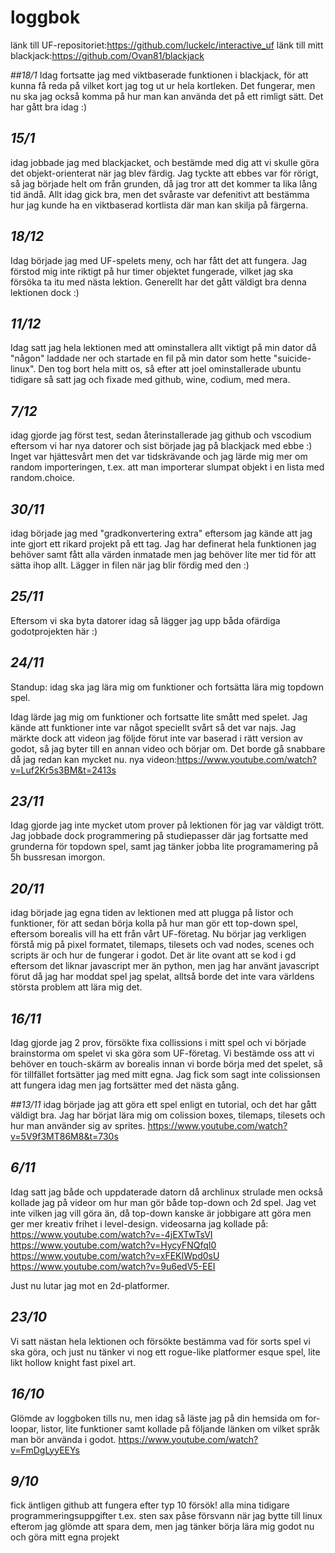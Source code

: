 # **loggbok**
länk till UF-repositoriet:https://github.com/luckelc/interactive_uf
länk till mitt blackjack:https://github.com/Ovan81/blackjack

##*18/1*
Idag fortsatte jag med viktbaserade funktionen i blackjack, för att kunna få reda på vilket kort jag tog ut ur hela kortleken. Det fungerar, men nu ska jag också komma på hur man kan använda det på ett rimligt sätt. Det har gått bra idag :)

## *15/1*
idag jobbade jag med blackjacket, och bestämde med dig att vi skulle göra det objekt-orienterat när jag blev färdig. Jag tyckte att ebbes var för rörigt, så jag började helt om från grunden, då jag tror att det kommer ta lika lång tid ändå.
Allt idag gick bra, men det svåraste var defenitivt att bestämma hur jag kunde ha en viktbaserad kortlista där man kan skilja på färgerna.
## *18/12*
Idag började jag med UF-spelets meny, och har fått det att fungera. Jag förstod mig inte riktigt på hur timer objektet fungerade, vilket jag ska försöka ta itu med nästa lektion. Generellt har det gått väldigt bra denna lektionen dock :)

## *11/12*
Idag satt jag hela lektionen med att ominstallera allt viktigt på min dator då "någon" laddade ner och startade en fil på min dator som hette "suicide-linux". Den tog bort hela mitt os, så efter att joel ominstallerade ubuntu tidigare så satt jag och fixade med github, wine, codium, med mera.

## *7/12*
idag gjorde jag först test, sedan återinstallerade jag github och vscodium eftersom vi har nya datorer och sist började jag på blackjack med ebbe :) Inget var hjättesvårt men det var tidskrävande och jag lärde mig mer om random importeringen, t.ex. att man importerar slumpat objekt i en lista med random.choice.

## *30/11*
idag började jag med "gradkonvertering extra" eftersom jag kände att jag inte gjort ett rikard projekt på ett tag. Jag har definerat hela funktionen jag behöver samt fått alla värden inmatade men jag behöver lite mer tid för att sätta ihop allt. Lägger in filen när jag blir fördig med den :)
## *25/11*
Eftersom vi ska byta datorer idag så lägger jag upp båda ofärdiga godotprojekten här :)


## *24/11*
Standup: idag ska jag lära mig om funktioner och fortsätta lära mig topdown spel.

Idag lärde jag mig om funktioner och fortsatte lite smått med spelet. Jag kände att funktioner inte var något speciellt svårt så det var najs. Jag märkte dock att videon jag följde förut inte var baserad i rätt version av godot, så jag byter till en annan video och börjar om. Det borde gå snabbare då jag redan kan mycket nu.
nya videon:https://www.youtube.com/watch?v=Luf2Kr5s3BM&t=2413s

## *23/11*
Idag gjorde jag inte mycket utom prover på lektionen för jag var väldigt trött. Jag jobbade dock programmering på studiepasser där jag fortsatte med grunderna för topdown spel, samt jag tänker jobba lite programamering på 5h bussresan imorgon.

## *20/11*
idag började jag egna tiden av lektionen med att plugga på listor och funktioner, för att sedan börja kolla på hur man gör ett top-down spel, eftersom borealis vill ha ett från vårt UF-företag. Nu börjar jag verkligen förstå mig på pixel formatet, tilemaps, tilesets och vad nodes, scenes och scripts är och hur de fungerar i godot. Det är lite ovant att se kod i gd eftersom det liknar javascript mer än python, men jag har använt javascript förut då jag har moddat spel jag spelat, alltså borde det inte vara världens största problem att lära mig det.


## *16/11*
Idag gjorde jag 2 prov, försökte fixa collissions i mitt spel och vi började brainstorma om spelet vi ska göra som UF-företag. Vi bestämde oss att vi behöver en touch-skärm av borealis innan vi borde börja med det spelet, så för tillfället fortsätter jag med mitt egna. Jag fick som sagt inte colissionsen att fungera idag men jag fortsätter med det nästa gång.

##*13/11*
idag började jag att göra ett spel enligt en tutorial, och det har gått väldigt bra. Jag har börjat lära mig om colission boxes, tilemaps, tilesets och hur man använder sig av sprites.
https://www.youtube.com/watch?v=5V9f3MT86M8&t=730s

## *6/11*
Idag satt jag både och uppdaterade datorn då archlinux strulade men också kollade jag på videor om hur man gör både top-down och 2d spel. Jag vet inte vilken jag vill göra än, då top-down kanske är jobbigare att göra men ger mer kreativ frihet i level-design.
videosarna jag kollade på: 
https://www.youtube.com/watch?v=-4jEXTwTsVI
https://www.youtube.com/watch?v=HycyFNQfqI0
https://www.youtube.com/watch?v=xFEKIWpd0sU
https://www.youtube.com/watch?v=9u6edV5-EEI

Just nu lutar jag mot en 2d-platformer.

## *23/10*
Vi satt nästan hela lektionen och försökte bestämma vad för sorts spel vi ska göra, och just nu tänker vi nog ett rogue-like platformer esque spel, lite likt hollow knight fast pixel art.

## *16/10*
Glömde av loggboken tills nu, men idag så läste jag på din hemsida om for-loopar, listor, lite funktioner samt kollade på följande länken om vilket språk man bör använda i godot.
https://www.youtube.com/watch?v=FmDgLyyEEYs

## *9/10*
fick äntligen github att fungera efter typ 10 försök! alla mina tidigare programmeringsuppgifter t.ex. sten sax påse försvann när jag bytte till linux efterom jag glömde att spara dem, men jag tänker börja lära mig godot nu och göra mitt egna projekt



